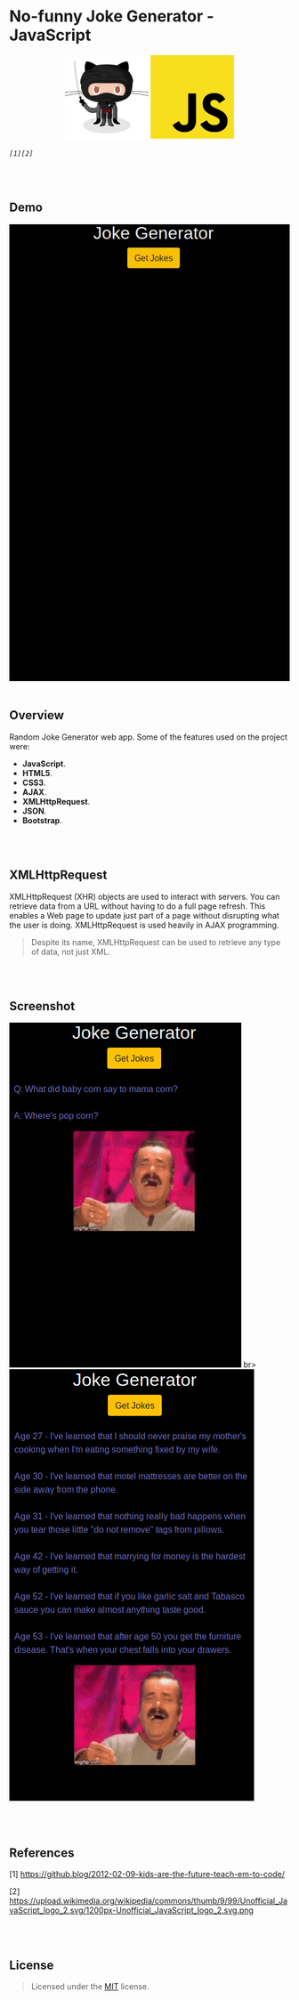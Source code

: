 # No-funny Joke Generator - JavaScript

<p align="center">
  <img src="/img/octocat.jpeg" alt="octocat" width="150" height="150"/>
  <img src="/img/js.png" alt="js" width="150" height="150"/>
</p>

*`[1][2]`*

<br><br>
## Demo 

![demo](/img/demo.gif)
<br><br>
## Overview

Random Joke Generator web app.
Some of the features used on the project were:

- **JavaScript**.
- **HTML5**.
- **CSS3**.
- **AJAX**.
- **XMLHttpRequest**.
- **JSON**.
- **Bootstrap**.

<br><br>
## XMLHttpRequest



XMLHttpRequest (XHR) objects are used to interact with servers. You can retrieve data from a URL without having to do a full page refresh. This enables a Web page to update just part of a page without disrupting what the user is doing. XMLHttpRequest is used heavily in AJAX programming.

> Despite its name, XMLHttpRequest can be used to retrieve any type of data, not just XML.


<br><br>
## Screenshot

![screenshot1](/img/screenshot1.png)
br>
![screenshot2](/img/screenshot2.png)

<br><br>
## References

[1] <https://github.blog/2012-02-09-kids-are-the-future-teach-em-to-code/>

[2] <https://upload.wikimedia.org/wikipedia/commons/thumb/9/99/Unofficial_JavaScript_logo_2.svg/1200px-Unofficial_JavaScript_logo_2.svg.png>

<br><br>
## License

> Licensed under the [MIT](license) license.
